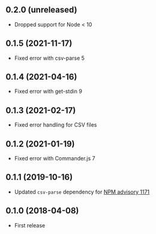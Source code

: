 ## 0.2.0 (unreleased)

- Dropped support for Node < 10

## 0.1.5 (2021-11-17)

- Fixed error with csv-parse 5

## 0.1.4 (2021-04-16)

- Fixed error with get-stdin 9

## 0.1.3 (2021-02-17)

- Fixed error handling for CSV files

## 0.1.2 (2021-01-19)

- Fixed error with Commander.js 7

## 0.1.1 (2019-10-16)

- Updated `csv-parse` dependency for [NPM advisory 1171](https://www.npmjs.com/advisories/1171)

## 0.1.0 (2018-04-08)

- First release
